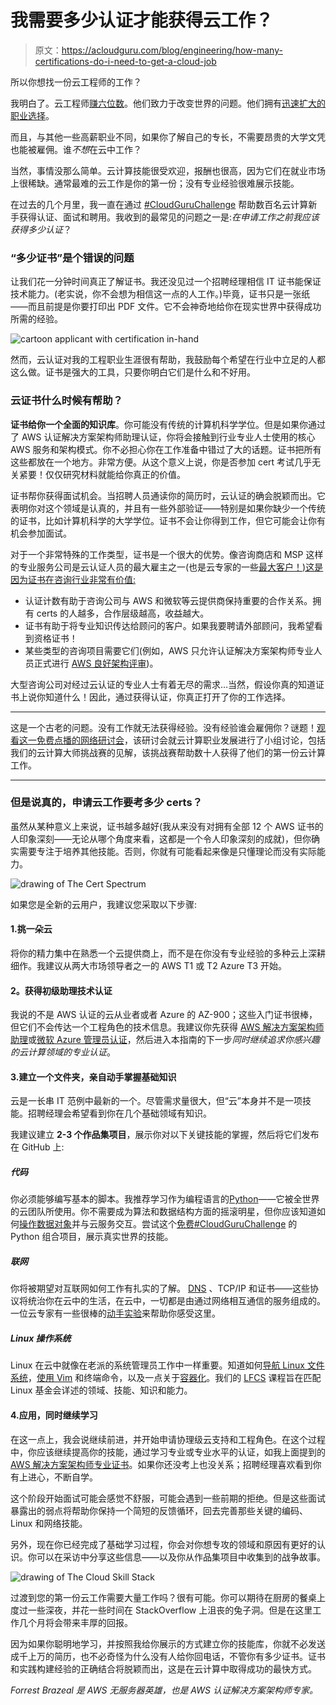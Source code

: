 # 我需要多少认证才能获得云工作？

> 原文：<https://acloudguru.com/blog/engineering/how-many-certifications-do-i-need-to-get-a-cloud-job>

所以你想找一份云工程师的工作？

我明白了。云工程师[赚六位数](https://acloudguru.com/blog/engineering/how-much-do-aws-google-and-microsoft-pay-cloud-talent)。他们致力于改变世界的问题。他们拥有[迅速扩大的职业选择](https://acloudguru.com/blog/news/a-cloud-guru-unveils-state-of-cloud-learning-report)。

而且，与其他一些高薪职业不同，如果你了解自己的专长，不需要昂贵的大学文凭也能被雇佣。谁*不想*在云中工作？

当然，事情没那么简单。云计算技能很受欢迎，报酬也很高，因为它们在就业市场上很稀缺。通常最难的云工作是你的第一份；没有专业经验很难展示技能。

在过去的几个月里，我一直在通过 [#CloudGuruChallenge](https://acloudguru.com/blog/news/introducing-the-cloudguruchallenge) 帮助数百名云计算新手获得认证、面试和聘用。我收到的最常见的问题之一是:*在申请工作之前我应该获得多少认证*？

### “多少证书”是个错误的问题

让我们花一分钟时间真正了解证书。我还没见过一个招聘经理相信 IT 证书能保证技术能力。(老实说，你不会想为相信这一点的人工作。)毕竟，证书只是一张纸——而且前提是你要打印出 PDF 文件。它不会神奇地给你在现实世界中获得成功所需的经验。

![cartoon applicant with certification in-hand](img/d69998e6df4a6ae3bda98425fded77ba.png)

然而，云认证对我的工程职业生涯很有帮助，我鼓励每个希望在行业中立足的人都这么做。证书是强大的工具，只要你明白它们是什么和不好用。

### 云证书什么时候有帮助？

**证书给你一个全面的知识库**。你可能没有传统的计算机科学学位。但是如果你通过了 AWS 认证解决方案架构师助理认证，你将会接触到行业专业人士使用的核心 AWS 服务和架构模式。你不必担心你在工作准备中错过了大的话题。证书把所有这些都放在一个地方。非常方便。从这个意义上说，你是否参加 cert 考试几乎无关紧要！仅仅研究材料就能给你真正的价值。

证书帮你获得面试机会。当招聘人员通读你的简历时，云认证的确会脱颖而出。它表明你对这个领域是认真的，并且有一些外部验证——特别是如果你缺少一个传统的证书，比如计算机科学的大学学位。证书不会让你得到工作，但它可能会让你有机会参加面试。

对于一个非常特殊的工作类型，证书是一个很大的优势。像咨询商店和 MSP 这样的专业服务公司是云认证人员的最大雇主之一(也是云专家的一些[最大客户！)这是因为证书在咨询行业非常有价值:](https://acloudguru.com/blog/business/partner-story-accenture)

*   认证计数有助于咨询公司与 AWS 和微软等云提供商保持重要的合作关系。拥有 certs 的人越多，合作层级越高，收益越大。
*   证书有助于将专业知识传达给顾问的客户。如果我要聘请外部顾问，我希望看到资格证书！
*   某些类型的咨询项目需要它们(例如，AWS 只允许认证解决方案架构师专业人员正式进行 [AWS 良好架构评审](https://acloud.guru/learn/aws-well-architected-framework?_ga=2.15607222.1040396949.1601913549-415638573.1596472192))。

大型咨询公司对经过云认证的专业人士有着无尽的需求…当然，假设你真的知道证书上说你知道什么！因此，通过获得认证，你真正打开了你的工作选择。

* * *

这是一个古老的问题。没有工作就无法获得经验。没有经验谁会雇佣你？谜题！[观看这一免费点播的网络研讨会](https://get.acloudguru.com/solving-no-experience-cloud-problem-webinar)，该研讨会就云计算职业发展进行了小组讨论，包括我们的云计算大师挑战赛的见解，该挑战赛帮助数十人获得了他们的第一份云计算工作。

* * *

### 但是说真的，申请云工作要考多少 certs？

虽然从某种意义上来说，证书越多越好(我从来没有对拥有全部 12 个 AWS 证书的人印象深刻——无论从哪个角度来看，这都是一个令人印象深刻的成就)，但你确实需要专注于培养其他技能。否则，你就有可能看起来像是只懂理论而没有实际能力。

![drawing of The Cert Spectrum](img/c7778cefd1450bb03366ff20088a4c2a.png)

如果您是全新的云用户，我建议您采取以下步骤:

#### 1.**挑一朵云**

将你的精力集中在熟悉一个云提供商上，而不是在你没有专业经验的多种云上深耕细作。我建议从两大市场领导者之一的 AWS T1 或 T2 Azure T3 开始。

#### **2。获得初级助理技术认证**

我说的不是 AWS 认证的云从业者或者 Azure 的 AZ-900；这些入门证书很棒，但它们不会传达一个工程角色的技术信息。我建议你先获得 [AWS 解决方案架构师助理](https://acloud.guru/learn/aws-certified-solutions-architect-associate?_ga=2.110608773.1040396949.1601913549-415638573.1596472192)或[微软 Azure 管理员认证](https://acloud.guru/learn/160303d7-6947-4fbc-9d19-fa304849f92e?_ga=2.1508785.1040396949.1601913549-415638573.1596472192)，然后进入本指南的下一步*同时继续追求你感兴趣的云计算领域的专业认证*。

#### 3.**建立一个文件夹，亲自动手掌握基础知识**

云是一长串 IT 范例中最新的一个。尽管需求量很大，但“云”本身并不是一项技能。招聘经理会希望看到你在几个基础领域有知识。

我建议建立 **2-3 个作品集项目**，展示你对以下关键技能的掌握，然后将它们发布在 GitHub 上:

##### **代码**

你必须能够编写基本的脚本。我推荐学习作为编程语言的[Python](https://acloud.guru/learn/df3778be-ba58-4be7-a232-aa658bed7517?_ga=2.111381508.1040396949.1601913549-415638573.1596472192)——它被全世界的云团队所使用。你不需要成为算法和数据结构方面的摇滚明星，但你应该知道如何[操作数据对象](https://acloud.guru/learn/a0abe7d4-ce82-4dfe-beb9-21d98f4c6941?_ga=2.102549889.1040396949.1601913549-415638573.1596472192)并与云服务交互。尝试这个[免费#CloudGuruChallenge](https://acloudguru.com/blog/engineering/cloudguruchallenge-python-aws-etl) 的 Python 组合项目，展示真实世界的技能。

##### **联网**

你将被期望对互联网如何工作有扎实的了解。 [DNS](https://acloud.guru/learn/2c3ff8e6-59e4-4e89-8b66-f82a507647ab?_ga=2.14541111.1040396949.1601913549-415638573.1596472192) 、TCP/IP 和证书——这些协议将统治你在云中的生活，在云中，一切都是由通过网络相互通信的服务组成的。一位云专家有一些很棒的[动手实验](https://learn.acloud.guru/handson/934b78e6-5327-4ed3-a369-1b60b382722f)来帮助你感受这里。

##### Linux 操作系统

Linux 在云中就像在老派的系统管理员工作中一样重要。知道如何[导航 Linux 文件系统](https://acloud.guru/learn/91c2746a-dfb4-46bb-98a3-a526efd0477b?_ga=2.169854497.1040396949.1601913549-415638573.1596472192)，[使用 Vim](https://acloud.guru/learn/85a18eac-0e55-419e-a416-301beed637e6?_ga=2.175040674.1040396949.1601913549-415638573.1596472192) 和终端命令，以及一点关于[容器化](https://acloud.guru/learn/108f9d35-6966-4fb6-a6cd-7af135329bba?_ga=2.169854497.1040396949.1601913549-415638573.1596472192)。我们的 [LFCS](https://acloudguru.com/course/linux-foundation-certified-system-administrator-lfcs) 课程旨在匹配 Linux 基金会详述的领域、技能、知识和能力。

#### 4.应用，同时继续学习

在这一点上，我会说继续前进，并开始申请协理级云支持和工程角色。在这个过程中，你应该继续提高你的技能，通过学习专业或专业水平的认证，如我上面提到的 [AWS 解决方案架构师专业证书](https://acloud.guru/learn/aws-certified-solutions-architect-professional?_ga=2.82636310.1040396949.1601913549-415638573.1596472192)。如果你还没考上也没关系；招聘经理喜欢看到你有上进心，不断自学。

这个阶段开始面试可能会感觉不舒服，可能会遇到一些前期的拒绝。但是这些面试暴露出的弱点将帮助你保持一个简短的反馈循环，回去完善那些关键的编码、Linux 和网络技能。

另外，现在你已经完成了基础学习过程，你会对你想专攻的领域和原因有更好的认识。你可以在采访中分享这些信息——以及你从作品集项目中收集到的战争故事。

![drawing of The Cloud Skill Stack](img/8d687de7aa0c15c4dc26b19b46da2dfb.png)

过渡到您的第一份云工作需要大量工作吗？很有可能。你可以期待在厨房的餐桌上度过一些深夜，并花一些时间在 StackOverflow 上沮丧的兔子洞。但是在这里工作几个月将会带来丰厚的回报。

因为如果你聪明地学习，并按照我给你展示的方式建立你的技能库，你就不必发送成千上万的简历，也不必奇怪为什么没有人给你回电话，不管你有多少证书。证书和实践构建经验的正确结合将脱颖而出，这是在云计算中取得成功的最快方式。

*Forrest Brazeal 是 AWS 无服务器英雄，也是 AWS 认证解决方案架构师专家。*